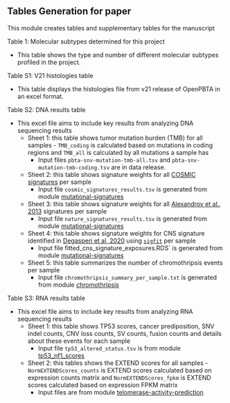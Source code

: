 ## Tables Generation for paper

This module creates tables and supplementary tables for the manuscript 

Table 1: Molecular subtypes determined for this project
- This table shows the type and number of different molecular subtypes profiled in the project.

Table S1: V21 histologies table
- This table displays the histologies file from v21 release of OpenPBTA in an excel format.

Table S2: DNA results table
- This excel file aims to include key results from analyzing DNA sequencing results 
    - Sheet 1: this table shows tumor mutation burden (TMB) for all samples - `TMB_coding` is calculated based on mutations in coding regions and `TMB_all` is calculated by all mutations a sample has
        - Input files `pbta-snv-mutation-tmb-all.tsv` and `pbta-snv-mutation-tmb-coding.tsv` are in data release.
    - Sheet 2: this table shows signature weights for all [COSMIC signatures](https://cancer.sanger.ac.uk/cosmic) per sample
        - Input file `cosmic_signatures_results.tsv` is generated from module [mutational-signatures](https://github.com/AlexsLemonade/OpenPBTA-analysis/tree/master/analyses/mutational-signatures)
    - Sheet 3: this table shows signature weights for all [Alexandrov et al., 2013](https://www.ncbi.nlm.nih.gov/pubmed/23945592) signatures per sample
        - Input file `nature_signatures_results.tsv` is generated from module [mutational-signatures](https://github.com/AlexsLemonade/OpenPBTA-analysis/tree/master/analyses/mutational-signatures)
    - Sheet 4: this table shows signature weights for CNS signature identified in [Degasperi et al, 2020](https://doi.org/10.1038/s43018-020-0027-5) using [`sigfit`](https://github.com/kgori/sigfit) per sample
        - Input file fitted_cns_signature_exposures.RDS` is generated from module [mutational-signatures](https://github.com/AlexsLemonade/OpenPBTA-analysis/tree/master/analyses/mutational-signatures)
    - Sheet 5: this table summarizes the number of chromothripsis events per sample 
        - Input file `chromothripsis_summary_per_sample.txt` is generated from module [chromothripsis](https://github.com/AlexsLemonade/OpenPBTA-analysis/tree/master/analyses/chromothripsis)
    
Table S3: RNA results table
- This excel file aims to include key results from analyzing RNA sequencing results 
    - Sheet 1: this table shows TP53 scores, cancer prediposition, SNV indel counts, CNV loss counts, SV counts, fusion counts and details about these events for each sample 
        - Input file `tp53_altered_status.tsv` is from module [tp53_nf1_scores](https://github.com/AlexsLemonade/OpenPBTA-analysis/tree/master/analyses/tp53_nf1_score)
    - Sheet 2: this tables shows the EXTEND scores for all samples - `NormEXTENDScores_counts` is EXTEND scores calculated based on expression counts matrix and `NormEXTENDScores_fpkm` is EXTEND scores calculated based on expression FPKM matrix
        - Input files are from module [telomerase-activity-prediction](https://github.com/AlexsLemonade/OpenPBTA-analysis/tree/master/analyses/telomerase-activity-prediction)
    
    
    
